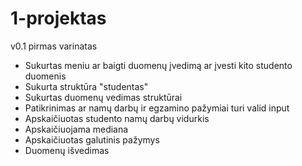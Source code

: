 # 1-projektas
v0.1 pirmas varinatas

* Sukurtas meniu ar baigti duomenų įvedimą ar įvesti kito studento duomenis
* Sukurta struktūra "studentas"
* Sukurtas duomenų vedimas struktūrai
* Patikrinimas ar namų darbų ir egzamino pažymiai turi valid input
* Apskaičiuotas studento namų darbų vidurkis
* Apskaičiuojama mediana
* Apskaičiuotas galutinis pažymys
* Duomenų išvedimas
